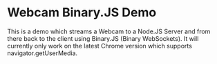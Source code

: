 # Webcam Binary.JS Demo

This is a demo which streams a Webcam to a Node.JS Server and from
there back to the client using Binary.JS (Binary WebSockets).
It will currently only work on the latest Chrome version which supports
navigator.getUserMedia.